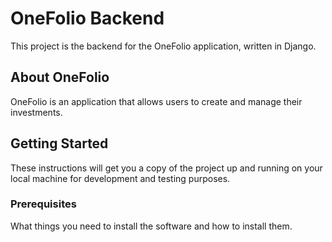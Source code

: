 # OneFolio Backend

This project is the backend for the OneFolio application, written in Django.

## About OneFolio

OneFolio is an application that allows users to create and manage their investments.

## Getting Started

These instructions will get you a copy of the project up and running on your local machine for development and testing purposes.

### Prerequisites

What things you need to install the software and how to install them.
